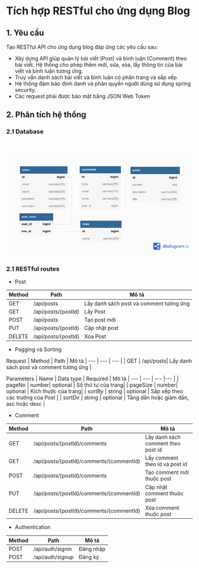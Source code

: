 # Tích hợp RESTful cho ứng dụng Blog

## 1. Yêu cầu

Tạo RESTful API cho ứng dụng blog đáp ứng các yêu cầu sau:
- Xây dựng API giúp quản lý bài viết (Post) và bình luận (Comment) theo bài viết. Hệ thống cho phép thêm mới, sửa, xóa, lấy thông tin của bài viết và bình luận tương ứng.
- Truy vấn danh sách bài viết và bình luận có phân trang và sắp xếp.
- Hệ thống đảm bảo định danh và phân quyền người dùng sử dụng spring security.
- Các request phải được bảo mật bằng JSON Web Token

## 2. Phân tích hệ thống
### 2.1 Database
<br/>
<p align="center">
    <img src="doc/database.png" width="700"><br/>
</p>

### 2.1 RESTful routes

- Post

| Method | Path | Mô tả
| --- | --- | --- |
| GET | /api/posts| Lấy danh sách post và comment tương ứng |
| GET | /api/posts/{postId} | Lấy Post |
| POST | /api/posts | Tạo post mới |
| PUT | /api/posts/{postId} | Cập nhật post|
| DELETE | /api/posts/{postId} | Xóa Post |

- Pagging và Sorting <br/>

Request
| Method | Path | Mô tả
| --- | --- | --- |
| GET | /api/posts| Lấy danh sách post và comment tương ứng |

Parameters
| Name | Data type | Required | Mô tả
| --- | --- | --- |--- |
| pageNo | number| optional | Số thứ tự của trang|
| pageSize | number| optional | Kích thước của trang|
| sortBy | string | optional | Sắp xếp theo các trường của Post |
| sortDir | string | optional | Tăng dần hoặc giảm dần, asc hoặc desc |

- Comment
  
| Method | Path | Mô tả
| --- | --- | --- |
| GET | /api/posts/{postId}/comments| Lấy danh sách comment theo post id |
| GET | /api/posts/{postId}/comments/{commentId} | Lấy comment theo id và post id|
| POST | /api/posts/{postId}/comments | Tạo comment mới thuộc post |
| PUT | /api/posts/{postId}/comments/{commentId}  | Cập nhật comment thuộc post|
| DELETE | /api/posts/{postId}/comments/{commentId} | Xóa comment thuộc post|

- Authentication
  
| Method | Path | Mô tả
| --- | --- | --- |
| POST | /api/auth/signin | Đăng nhập |
| POST | /api/auth/signup | Đăng ký |